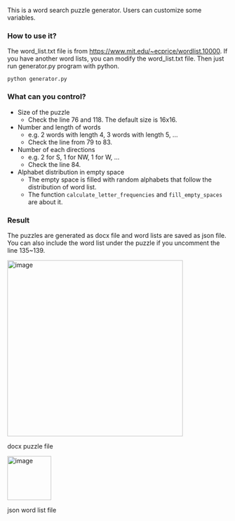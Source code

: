 This is a word search puzzle generator. Users can customize some variables.

### How to use it?

The word_list.txt file is from https://www.mit.edu/~ecprice/wordlist.10000. If you have another word lists, you can modify the word_list.txt file. Then just run generator.py program with python.

```
python generator.py
```

### What can you control?

- Size of the puzzle
    - Check the line 76 and 118. The default size is 16x16.
- Number and length of words
    - e.g. 2 words with length 4, 3 words with length 5, ...
    - Check the line from 79 to 83.
- Number of each directions
    - e.g. 2 for S, 1 for NW, 1 for W, ...
    - Check the line 84.
- Alphabet distribution in empty space
    - The empty space is filled with random alphabets that follow the distribution of word list.
    - The function `calculate_letter_frequencies` and `fill_empty_spaces` are about it.

### Result

The puzzles are generated as docx file and word lists are saved as json file. You can also include the word list under the puzzle if you uncomment the line 135~139.

<img width="400" alt="image" src="https://github.com/user-attachments/assets/24f36cac-d89e-4397-b4bc-8420ed19094f" />

docx puzzle file

<img width="100" alt="image" src="https://github.com/user-attachments/assets/9e30a1e7-03b6-4bf9-b29b-7e54b0a5de95" />

json word list file
